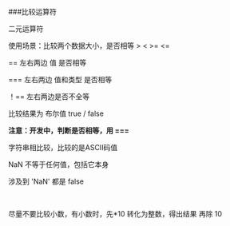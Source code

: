 ###比较运算符

二元运算符

使用场景：比较两个数据大小，是否相等 >  <   >=   <=

== 左右两边 值 是否相等

=== 左右两边 值和类型 是否相等

！== 左右两边是否不全等



比较结果为 布尔值 true / false

**注意：开发中，判断是否相等，用 ===**



字符串相比较，比较的是ASCII码值

NaN 不等于任何值，包括它本身

涉及到 'NaN' 都是 false

​    

尽量不要比较小数，有小数时，先*10 转化为整数，得出结果 再除 10